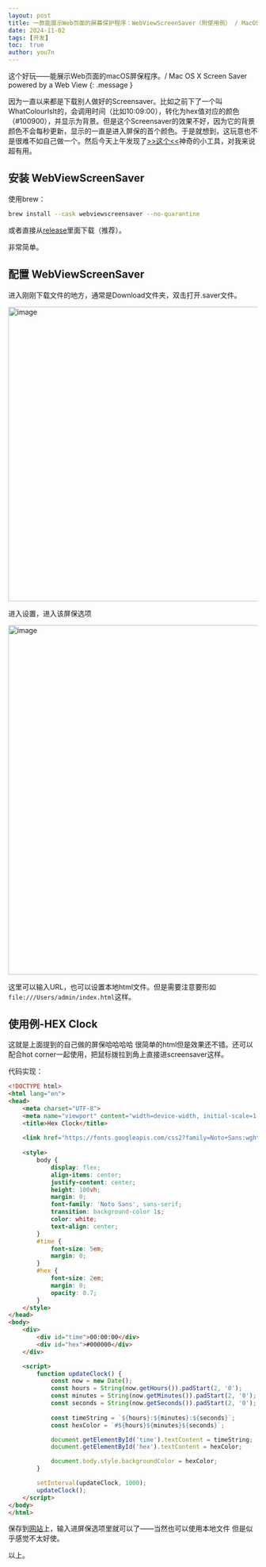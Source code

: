 ```yaml
---
layout: post
title: 一款能展示Web页面的屏幕保护程序：WebViewScreenSaver（附使用例） / MacOSX Screen Saver powered by Web Pages - WebViewScreenSaver
date: 2024-11-02
tags: [开发]
toc:  true
author: you7n
---
```

这个好玩——能展示Web页面的macOS屏保程序。/ Mac OS X Screen Saver powered by a Web View
{: .message }

因为一直以来都是下载别人做好的Screensaver。比如之前下了一个叫WhatColourIsIt的，会调用时间（比如10:09:00），转化为hex值对应的颜色（#100900），并显示为背景。但是这个Screensaver的效果不好，因为它的背景颜色不会每秒更新，显示的一直是进入屏保的首个颜色。于是就想到，这玩意也不是很难不如自己做一个。然后今天上午发现了[>>这个<<](https://github.com/liquidx/webviewscreensaver?tab=readme-ov-file)神奇的小工具，对我来说超有用。

## 安装 WebViewScreenSaver

使用brew：
```bash
brew install --cask webviewscreensaver --no-quarantine
```
或者直接从[release](https://github.com/liquidx/webviewscreensaver/releases)里面下载（推荐）。

非常简单。

## 配置 WebViewScreenSaver

进入刚刚下载文件的地方，通常是Download文件夹，双击打开.saver文件。

<img width="594" alt="image" src="https://github.com/user-attachments/assets/5f0368d3-2700-4180-8710-967d57add6bc">

进入设置，进入该屏保选项

<img width="705" alt="image" src="https://github.com/user-attachments/assets/1331b8e2-3f5e-4441-92bd-28b0203e0cca">

这里可以输入URL，也可以设置本地html文件。但是需要注意要形如`file:///Users/admin/index.html`这样。

## 使用例-HEX Clock

这就是上面提到的自己做的屏保哈哈哈哈 很简单的html但是效果还不错。还可以配合hot corner一起使用，把鼠标拨拉到角上直接进screensaver这样。

代码实现：
```html
<!DOCTYPE html>
<html lang="en">
<head>
    <meta charset="UTF-8">
    <meta name="viewport" content="width=device-width, initial-scale=1.0">
    <title>Hex Clock</title>
    
    <link href="https://fonts.googleapis.com/css2?family=Noto+Sans:wght@400;700&display=swap" rel="stylesheet">
    
    <style>
        body {
            display: flex;
            align-items: center;
            justify-content: center;
            height: 100vh;
            margin: 0;
            font-family: 'Noto Sans', sans-serif;
            transition: background-color 1s;
            color: white;
            text-align: center;
        }
        #time {
            font-size: 5em;
            margin: 0;
        }
        #hex {
            font-size: 2em;
            margin: 0;
            opacity: 0.7;
        }
    </style>
</head>
<body>
    <div>
        <div id="time">00:00:00</div>
        <div id="hex">#000000</div>
    </div>

    <script>
        function updateClock() {
            const now = new Date();
            const hours = String(now.getHours()).padStart(2, '0');
            const minutes = String(now.getMinutes()).padStart(2, '0');
            const seconds = String(now.getSeconds()).padStart(2, '0');
            
            const timeString = `${hours}:${minutes}:${seconds}`;
            const hexColor = `#${hours}${minutes}${seconds}`;

            document.getElementById('time').textContent = timeString;
            document.getElementById('hex').textContent = hexColor;

            document.body.style.backgroundColor = hexColor;
        }

        setInterval(updateClock, 1000);
        updateClock();
    </script>
</body>
</html>
```
保存到[网站](http://you7n.com/hex-clock/)上，输入进屏保选项里就可以了——当然也可以使用本地文件 但是似乎感觉不太好使。

以上。
